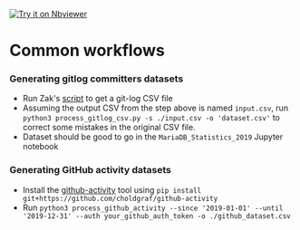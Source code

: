 [![Try it on Nbviewer](https://img.shields.io/badge/MariaDB_Statistics_2019-jupyter_notebook-blue?logo=jupyter)](https://nbviewer.jupyter.org/github/MariaDB/mariadb.org-tools/blob/master/reporting/MDBF_Statistics.ipynb?flush_cache=true)

# Common workflows

### Generating gitlog committers datasets
* Run Zak's [script](https://github.com/zakgreant/mariadb.org-tools/tree/master/reporting) to get a git-log CSV file
* Assuming the output CSV from the step above is named `input.csv`, run `python3 process_gitlog_csv.py -s ./input.csv -o 'dataset.csv'` to correct some mistakes in the original CSV  file.
* Dataset should be good to go in the `MariaDB_Statistics_2019` Jupyter notebook

### Generating GitHub activity datasets
* Install the [github-activity](https://github.com/choldgraf/github-activity) tool using `pip install git+https://github.com/choldgraf/github-activity`
* Run `python3 process_github_activity --since '2019-01-01' --until '2019-12-31' --auth your_github_auth_token -o ./github_dataset.csv`
